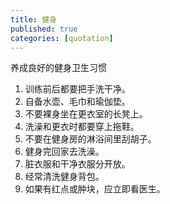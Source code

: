 ```yaml
---
title: 健身
published: true
categories: [quotation]
---
```


养成良好的健身卫生习惯  
1. 训练前后都要把手洗干净。
2. 自备水壶、毛巾和瑜伽垫。
3. 不要裸身坐在更衣室的长凳上。
4. 洗澡和更衣时都要穿上拖鞋。
5. 不要在健身房的淋浴间里刮胡子。
5. 健身完回家去洗澡。
6. 脏衣服和干净衣服分开放。
7. 经常清洗健身背包。
8. 如果有红点或肿块，应立即看医生。